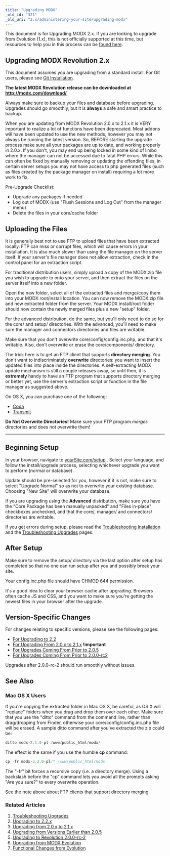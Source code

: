 ```yaml
---
title: "Upgrading MODX"
_old_id: "321"
_old_uri: "2.x/administering-your-site/upgrading-modx"
---
```


This document is for Upgrading MODX 2.x. If you are looking to upgrade from Evolution (1.x), this is not officially supported at this time, but resources to help you in this process can be [found here](display/revolution20/Upgrading+from+MODX+Evolution). 

## Upgrading MODX Revolution 2.x

This document assumes you are upgrading from a standard install. For Git users, please see [Git Installation](getting-started/installation/git "Git Installation").

**The latest MODX Revolution release can be downloaded at** **<http://modx.com/download/>**

Always make sure to backup your files and database before upgrading. Upgrades should go smoothly, but it is **always** a safe and smart practice to backup. 

When you are updating from MODX Revolution 2.0.x to 2.1.x it is VERY important to realize a lot of functions have been deprecated. Most addons will have been updated to use the new methods, however you may not always be running the latest version. So, BEFORE starting the upgrade process make sure all your packages are up to date, and working properly in 2.0.x. If you don't, you may end up being locked in some kind of limbo where the manager can not be accessed due to fatal PHP errors. While this can often be fixed by manually removing or updating the offending files, in certain server setups you may not have access to php generated files (such as files created by the package manager on install) requiring a lot more work to fix. 

Pre-Upgrade Checklist:

- Upgrade any packages if needed
- Log out of MODX (use "Flush Sessions and Log Out" from the manager menu)
- Delete the files in your core/cache folder

## Uploading the Files

It is generally best not to use FTP to upload files that have been extracted locally. FTP can miss or corrupt files, which will cause errors in your installation. It is also much slower than using the file manager on the server itself. If your server's file manager does not allow extraction, check in the control panel for an extraction script. 

For traditional distribution users, simply upload a copy of the MODX.zip file you wish to upgrade to onto your server, and then extract the files on the server itself into a new folder.

Open the new folder, select all of the extracted files and merge/copy them into your MODX root/install location. You can now remove the MODX.zip file and new extracted folder from the server. Your MODX install/root folder should now contain the newly merged files plus a new "setup" folder.

For the advanced distribution, do the same, but you'll only need to do so for the core/ and setup/ directories. With the advanced, you'll need to make sure the manager and connectors directories and files are writable.

Make sure that you don't overwrite core/config/config.inc.php, and that it's writable. Also, don't overwrite or erase the core/components/ directory. 

The trick here is to get an FTP client that supports **directory merging**. You don't want to indiscriminately **overwrite** directories: you want to insert the updated files into place inside the directories. A self-extracting MODX update mechanism is still a couple releases away, so until then, it is **extremely** handy to have an FTP program that supports directory merging or better yet, use the server's extraction script or function in the file manager as suggested above.

On OS X, you can purchase one of the following:

- [Coda](http://panic.com/coda/)
- [Transmit](http://panic.com/transmit/)

**Do Not Overwrite Directories!** 
Make sure your FTP program _merges_ directories and does not overwrite them! 

- - - - - -

## Beginning Setup

In your browser, navigate to [yourSite.com/setup](http://yourSite.com/setup. ) . Select your language, and follow the install/upgrade process, selecting whichever upgrade you want to perform (normal or database).

Update should be pre-selected for you, however if it is not, make sure to select "Upgrade Normal" so as not to overwrite your existing database. Choosing "New Site" will overwrite your database. 

If you are upgrading using the **Advanced** distribution, make sure you have the "Core Package has been manually unpacked" and "Files in-place" checkboxes unchecked, and that the core/, manager/ and connectors/ directories are writable.

If you get errors during setup, please read the [Troubleshooting Installation](getting-started/installation/troubleshooting "Troubleshooting Installation") and the [Troubleshooting Upgrades](getting-started/maintenance/upgrading/troubleshooting "Troubleshooting Upgrades") pages. 

## After Setup

Make sure to remove the setup/ directory via the last option after setup has completed so that no one can run setup after you and possibly break your site.

Your config.inc.php file should have CHMOD 644 permission.

It's a good idea to clear your browser cache after upgrading. Browsers often cache JS and CSS, and you want to make sure you're getting the newest files in your browser after the upgrade. 

## Version-Specific Changes

For changes relating to specific versions, please see the following pages:

- [For Upgrading to 2.2](administering-your-site/upgrading-modx/upgrading-to-2.2.x "Upgrading to 2.2.x")
- [For Upgrading From 2.0.x to 2.1.x](administering-your-site/upgrading-modx/upgrading-from-2.0.x-to-2.1.x "Upgrading from 2.0.x to 2.1.x") **!important**
- [For Upgrades Coming From Prior to 2.0.5](administering-your-site/upgrading-modx/upgrading-from-versions-earlier-than-2.0.5 "Upgrading from Versions Earlier than 2.0.5")
- [For Upgrades Coming From Prior to 2.0.0-rc2](administering-your-site/upgrading-modx/upgrading-to-revolution-2.0.0-rc-2 "Upgrading to Revolution 2.0.0-rc-2")

Upgrades after 2.0.0-rc-2 should run smoothly without issues.

## See Also

### Mac OS X Users

If you're copying the extracted folder in Mac OS X, be careful, as OS X will "replace" folders when you drag and drop them over each other. Make sure that you use the "ditto" command from the command line, rather than drag/dropping from Finder, otherwise your core/config/config.inc.php file will be erased. A sample ditto command after you've extracted the zip could be:

``` php
ditto modx-2.1.0-pl /www/public_html/modx/
```

The effect is the same if you use the humble **cp** command:

``` php
cp -fr modx-2.2.0-pl/* /www/public_html/modx
```

The "-fr" bit forces a recursive copy (i.e. a directory merge). Using a backslash before the "cp" command lets you avoid all the prompts asking "Are you sure?" to every overwrite operation.

See the note above about FTP clients that support directory merging.

### Related Articles

1. [Troubleshooting Upgrades](getting-started/maintenance/upgrading/troubleshooting)
2. [Upgrading to 2.2.x](administering-your-site/upgrading-modx/upgrading-to-2.2.x)
3. [Upgrading from 2.0.x to 2.1.x](administering-your-site/upgrading-modx/upgrading-from-2.0.x-to-2.1.x)
4. [Upgrading from Versions Earlier than 2.0.5](administering-your-site/upgrading-modx/upgrading-from-versions-earlier-than-2.0.5)
5. [Upgrading to Revolution 2.0.0-rc-2](administering-your-site/upgrading-modx/upgrading-to-revolution-2.0.0-rc-2)
6. [Upgrading from MODX Evolution](administering-your-site/upgrading-modx/upgrading-from-modx-evolution)
7. [Functional Changes from Evolution](administering-your-site/upgrading-modx/upgrading-from-modx-evolution/functional-changes-from-evolution)
